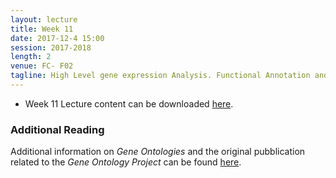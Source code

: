 ```yaml
---
layout: lecture
title: Week 11
date: 2017-12-4 15:00
session: 2017-2018
length: 2
venue: FC- F02
tagline: High Level gene expression Analysis. Functional Annotation and Pathway Analysis
---
```



* Week 11 Lecture content can be downloaded [here](http://opendsi.cc/bioinformatics/assets/Lecture_Wk11.pdf).

### Additional Reading

Additional information on *Gene Ontologies* and the original pubblication related to the *Gene Ontology Project* can be found [here](http://opendsi.cc/bioinformatics/assets/GO_original_paper.pdf).

